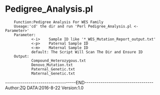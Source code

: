 # Pedigree_Analysis.pl
        Function:Pedigree Analysis For WES Family    
        Useage:'cd' the dir and run 'Perl Pedigree_Analysis.pl <-Parameter>'    
        Parameter:    
                <-i>    Sample ID like '*_WES_Mutation_Report_output.txt'    
                <-p>    Paternal Sample ID    
                <-m>    Maternal Sample ID    
                default: The Script Will Scan The Dir and Ensure ID    
        Output:    
                Compound_Heterozygous.txt     
                Denovo_Mutation.txt     
                Paternal_Genetic.txt    
                Maternal_Genetic.txt    
------------------------------------END-----------------------------------   
                Author:ZQ       DATA:2016-8-22  Version:1.0    
